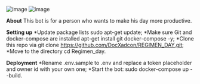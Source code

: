 ![image](https://user-images.githubusercontent.com/89480428/144661067-b38e6a2a-d0ef-4683-abcb-f0481a79edc7.png) ![image](https://user-images.githubusercontent.com/89480428/144661136-8c44d95b-20b3-483a-8071-801f8f29a077.png)

**About**
This bot is for a person who wants to make his day more productive.

**Setting up**
*Update package lists sudo apt-get update;
*Make sure Git and docker-compose are installed apt-get install git docker-compose -y;
*Clone this repo via git clone https://github.com/DocXadcon/REGIMEN_DAY.git;
*Move to the directory cd Regimen_day.

**Deployment**
*Rename .env.sample to .env and replace a token placeholder and owner id with your own one;
*Start the bot: sudo docker-compose up --build.
